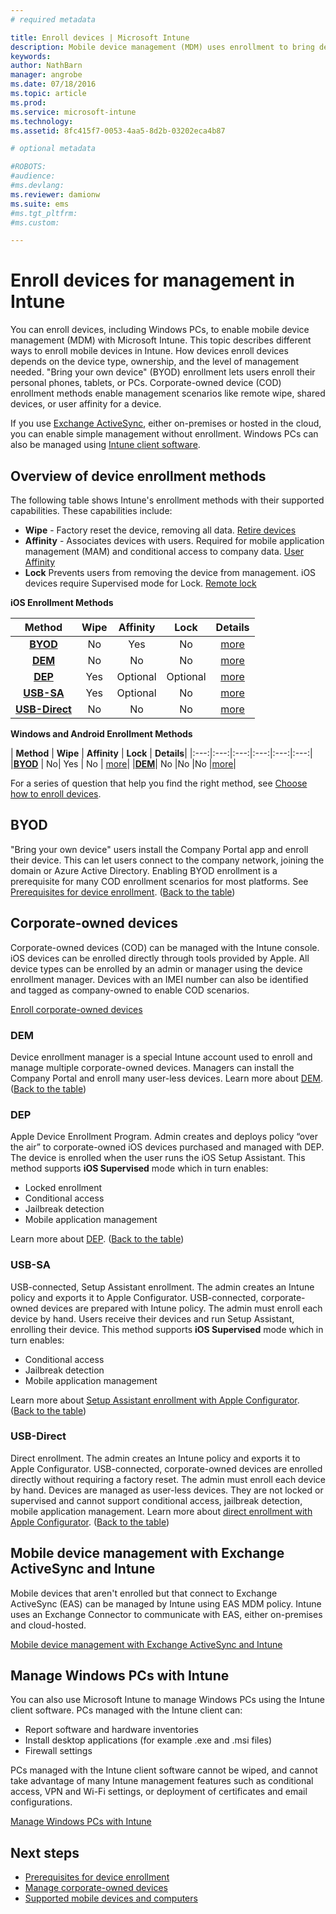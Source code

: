 ```yaml
---
# required metadata

title: Enroll devices | Microsoft Intune
description: Mobile device management (MDM) uses enrollment to bring devices into management and allow access to resources.
keywords:
author: NathBarn
manager: angrobe
ms.date: 07/18/2016
ms.topic: article
ms.prod:
ms.service: microsoft-intune
ms.technology:
ms.assetid: 8fc415f7-0053-4aa5-8d2b-03202eca4b87

# optional metadata

#ROBOTS:
#audience:
#ms.devlang:
ms.reviewer: damionw
ms.suite: ems
#ms.tgt_pltfrm:
#ms.custom:

---
```


# Enroll devices for management in Intune
You can enroll devices, including Windows PCs, to enable mobile device management (MDM) with Microsoft Intune. This topic describes different ways to enroll mobile devices in Intune. How devices enroll devices depends on the device type, ownership, and the level of management needed. "Bring your own device" (BYOD) enrollment lets users enroll their personal phones, tablets, or PCs. Corporate-owned device (COD) enrollment methods enable management scenarios like remote wipe, shared devices, or user affinity for a device.

If you use [Exchange ActiveSync](#mobile-device-management-with-exchange-activesync-and-intune), either on-premises or hosted in the cloud, you can enable simple management without enrollment. Windows PCs can also be managed using [Intune client software](#manage-windows-pcs-with-intune).

## Overview of device enrollment methods

The following table shows Intune's enrollment methods with their supported capabilities. These capabilities include:
- **Wipe** - Factory reset the device, removing all data. [Retire devices](retire-devices-from-microsoft-intune-management.md)
- **Affinity** - Associates devices with users. Required for mobile application management (MAM) and conditional access to company data. [User Affinity](enroll-corporate-owned-ios-devices-in-microsoft-intune.md#using-company-portal-on-dep-or-apple-configurator-enrolled-devices)
- **Lock** Prevents users from  removing the device from management. iOS devices require Supervised mode for Lock. [Remote lock](retire-devices-from-microsoft-intune-management.md#block-access-a-device)

**iOS Enrollment Methods**

| **Method** |	**Wipe** |	**Affinity**	|	**Lock** | **Details** |
|:---:|:---:|:---:|:---:|:---:|
|**[BYOD](#byod)** | No|	Yes |	No | [more](get-ready-to-enroll-devices-in-microsoft-intune.md#set-up-device-management)|
|**[DEM](#dem)**|	No |No |No	| [more](enroll-corporate-owned-devices-with-the-device-enrollment-manager-in-microsoft-intune.md)|
|**[DEP](#dep)**|	Yes |	Optional |	Optional|[more](ios-device-enrollment-program-in-microsoft-intune.md)|
|**[USB-SA](#usb-sa)**|	Yes |	Optional |	No| [more](ios-setup-assistant-enrollment-in-microsoft-intune.md)|
|**[USB-Direct](#usb-direct)**|	No |	No	| No|[more](ios-direct-enrollment-in-microsoft-intune.md)|

**Windows and Android Enrollment Methods**

| **Method** |	**Wipe** |	**Affinity**	|	**Lock** | **Details**|
|:---:|:---:|:---:|:---:|:---:|:---:|
|**[BYOD](#byod)** | No|	Yes |	No | [more](get-ready-to-enroll-devices-in-microsoft-intune.md#set-up-device-management)|
|**[DEM](#dem)**|	No |No |No	|[more](enroll-corporate-owned-devices-with-the-device-enrollment-manager-in-microsoft-intune.md)|

For a series of question that help you find the right method, see [Choose how to enroll devices](/intune/get-started/choose-how-to-enroll-devices1).

## BYOD
"Bring your own device" users install the Company Portal app and enroll their device. This can let users connect to the company network, joining the domain or Azure Active Directory. Enabling BYOD enrollment is a prerequisite for many COD enrollment scenarios for most platforms. See [Prerequisites for device enrollment](prerequisites-for-enrollment.md). ([Back to the table](#overview-of-device-enrollment-methods))

## Corporate-owned devices
Corporate-owned devices (COD) can be managed with the Intune console. iOS devices can be enrolled directly through tools provided by Apple. All device types can be enrolled by an admin or manager using the device enrollment manager. Devices with an IMEI number can also be identified and tagged as company-owned to enable COD scenarios.

[Enroll corporate-owned devices](manage-corporate-owned-devices.md)

### DEM
Device enrollment manager is a special Intune account used to enroll and manage multiple corporate-owned devices. Managers can install the Company Portal and enroll many user-less devices. Learn more about [DEM](enroll-corporate-owned-devices-with-the-device-enrollment-manager-in-microsoft-intune.md). ([Back to the table](#overview-of-device-enrollment-methods))

### DEP
Apple Device Enrollment Program. Admin creates and deploys policy “over the air” to corporate-owned iOS devices purchased and managed with DEP. The device is enrolled when the user runs the iOS Setup Assistant. This method supports **iOS Supervised** mode which in turn enables:
  -	Locked enrollment
  -	Conditional access
  -	Jailbreak detection
  -	Mobile application management

Learn more about [DEP](ios-device-enrollment-program-in-microsoft-intune.md). ([Back to the table](#overview-of-device-enrollment-methods))

### USB-SA
USB-connected, Setup Assistant enrollment. The admin creates an Intune policy and exports it to Apple Configurator. USB-connected, corporate-owned devices are prepared with Intune policy. The admin must enroll each device by hand. Users receive their devices and run Setup Assistant, enrolling their device. This method supports **iOS Supervised** mode which in turn enables:
  -	Conditional access
  -	Jailbreak detection
  -	Mobile application management

Learn more about [Setup Assistant enrollment with Apple Configurator](ios-setup-assistant-enrollment-in-microsoft-intune.md). ([Back to the table](#overview-of-device-enrollment-methods))

### USB-Direct
Direct enrollment. The admin creates an Intune policy and exports it to Apple Configurator. USB-connected, corporate-owned devices are enrolled directly without requiring a factory reset. The admin must enroll each device by hand. Devices are managed as user-less devices. They are not locked or supervised and cannot support conditional access, jailbreak detection, mobile application management. Learn more about [direct enrollment with Apple Configurator](ios-direct-enrollment-in-microsoft-intune.md). ([Back to the table](#overview-of-device-enrollment-methods))

## Mobile device management with Exchange ActiveSync and Intune
Mobile devices that aren't enrolled but that connect to Exchange ActiveSync (EAS) can be managed by Intune using EAS MDM policy. Intune uses an Exchange Connector to communicate with EAS, either on-premises and cloud-hosted.

[Mobile device management with Exchange ActiveSync and Intune](mobile-device-management-with-exchange-activesync-and-microsoft-intune.md)


## Manage Windows PCs with Intune  
You can also use Microsoft Intune to manage Windows PCs using the Intune client software. PCs managed with the Intune client can:

 - Report software and hardware inventories
 - Install desktop applications (for example .exe and .msi files)
 - Firewall settings

PCs managed with the Intune client software cannot be wiped, and cannot take advantage of many Intune management features such as conditional access, VPN and Wi-Fi settings, or deployment of certificates and email configurations.

[Manage Windows PCs with Intune](manage-windows-pcs-with-microsoft-intune.md)

## Next steps
- [Prerequisites for device enrollment](prerequisites-for-enrollment.md)
- [Manage corporate-owned devices](manage-corporate-owned-devices.md)
- [Supported mobile  devices and computers](../get-started/supported-mobile-devices-and-computers.md)
